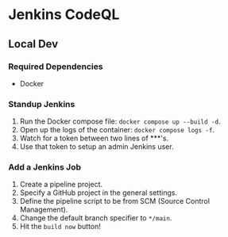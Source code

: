 # Jenkins CodeQL

## Local Dev

### Required Dependencies
- Docker

### Standup Jenkins
1. Run the Docker compose file: `docker compose up --build -d`.
2. Open up the logs of the container: `docker compose logs -f`.
3. Watch for a token between two lines of ***'s.
4. Use that token to setup an admin Jenkins user.

### Add a Jenkins Job
1. Create a pipeline project.
2. Specify a GitHub project in the general settings.
3. Define the pipeline script to be from SCM (Source Control Management).
4. Change the default branch specifier to `*/main`.
5. Hit the `build now` button!
